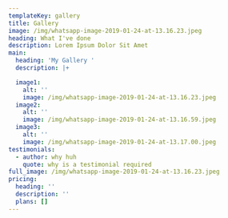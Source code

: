 ```yaml
---
templateKey: gallery
title: Gallery
image: /img/whatsapp-image-2019-01-24-at-13.16.23.jpeg
heading: What I've done
description: Lorem Ipsum Dolor Sit Amet
main:
  heading: 'My Gallery '
  description: |+

  image1:
    alt: ''
    image: /img/whatsapp-image-2019-01-24-at-13.16.23.jpeg
  image2:
    alt: ''
    image: /img/whatsapp-image-2019-01-24-at-13.16.59.jpeg
  image3:
    alt: ''
    image: /img/whatsapp-image-2019-01-24-at-13.17.00.jpeg
testimonials:
  - author: why huh
    quote: why is a testimonial required
full_image: /img/whatsapp-image-2019-01-24-at-13.16.23.jpeg
pricing:
  heading: ''
  description: ''
  plans: []
---
```

